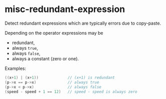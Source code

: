 # misc-redundant-expression

Detect redundant expressions which are typically errors due to
copy-paste.

Depending on the operator expressions may be

  - redundant,
  - always `true`,
  - always `false`,
  - always a constant (zero or one).

Examples:

``` c++
((x+1) | (x+1))             // (x+1) is redundant
(p->x == p->x)              // always true
(p->x < p->x)               // always false
(speed - speed + 1 == 12)   // speed - speed is always zero
```
